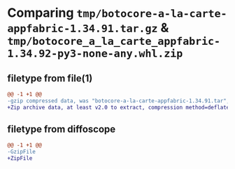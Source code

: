 # Comparing `tmp/botocore-a-la-carte-appfabric-1.34.91.tar.gz` & `tmp/botocore_a_la_carte_appfabric-1.34.92-py3-none-any.whl.zip`

## filetype from file(1)

```diff
@@ -1 +1 @@
-gzip compressed data, was "botocore-a-la-carte-appfabric-1.34.91.tar", last modified: Thu Apr 25 01:03:28 2024, max compression
+Zip archive data, at least v2.0 to extract, compression method=deflate
```

## filetype from diffoscope

```diff
@@ -1 +1 @@
-GzipFile
+ZipFile
```

